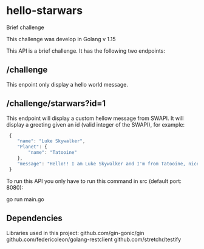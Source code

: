 # hello-starwars
Brief challenge 

This challenge was develop in Golang v 1.15


This API is a brief challenge. It has the following two endpoints: 

## /challenge
This enpoint only display a hello world message.

## /challenge/starwars?id=1
This endpoint will display a custom hellow message from SWAPI. It will display a greeting given an id (valid integer of the SWAPI), for example: 

```javascript
 {
    "name": "Luke Skywalker",
    "Planet": {
        "name": "Tatooine"
    },
    "message": "Hello!! I am Luke Skywalker and I'm from Tatooine, nice to meet you!"
 }

```

To run this API you only have to run this command in src (default port: 8080): 

go run main.go

## Dependencies

Libraries used in this project: 
github.com/gin-gonic/gin
github.com/federicoleon/golang-restclient
github.com/stretchr/testify

